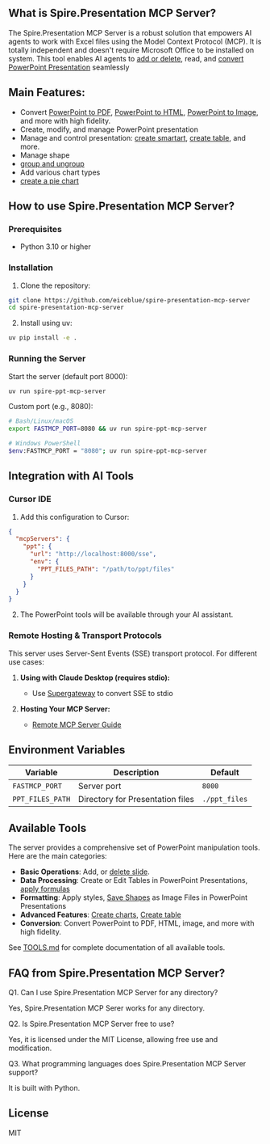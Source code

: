 ## What is Spire.Presentation MCP Server?

The Spire.Presentation MCP Server is a robust solution that empowers AI agents to work with Excel files using the Model Context Protocol (MCP). It is totally independent and doesn't require Microsoft Office to be installed on system. This tool enables AI agents to [add or delete](https://www.e-iceblue.com/Tutorials/Python/Spire.Presentation-for-Python/Program-Guide/Document-Operation/Python-Add-or-Delete-Slides-in-PowerPoint-Presentations.html), read, and [convert PowerPoint Presentation](https://www.e-iceblue.com/Tutorials/Python/Spire.Presentation-for-Python/Program-Guide/Conversion/Python-Convert-PowerPoint-Presentation-to-PDF.html) seamlessly

## Main Features: 

- Convert [PowerPoint to PDF](https://www.e-iceblue.com/Tutorials/Python/Spire.Presentation-for-Python/Program-Guide/Conversion/Python-Convert-PowerPoint-Presentation-to-PDF.html), [PowerPoint to HTML](https://www.e-iceblue.com/Tutorials/Python/Spire.Presentation-for-Python/Program-Guide/Conversion/Python-Convert-PowerPoint-to-HTML.html), [PowerPoint to Image](https://www.e-iceblue.com/Tutorials/Python/Spire.Presentation-for-Python/Program-Guide/Conversion/Python-Convert-PowerPoint-to-Images-PNG-JPG-BMP-SVG.html), and more with high fidelity.
- Create, modify, and manage PowerPoint presentation
- Manage and control presentation: [create smartart](https://www.e-iceblue.com/Tutorials/Python/Spire.Presentation-for-Python/Program-Guide/SmartArt/Python-Create-Read-or-Delete-SmartArt-in-PowerPoint.html), [create table](https://www.e-iceblue.com/Tutorials/Python/Spire.Presentation-for-Python/Program-Guide/Table/Python-Create-or-Edit-Tables-in-PowerPoint-Presentations.html), and more.
- Manage shape
- [group and ungroup](https://www.e-iceblue.com/Tutorials/Python/Spire.Presentation-for-Python/Program-Guide/Image-and-Shapes/Python-Group-or-Ungroup-Shapes-in-PowerPoint.html)
- Add various chart types
- [create a pie chart ](https://www.e-iceblue.com/Tutorials/Python/Spire.Presentation-for-Python/Program-Guide/Chart/Python-Create-a-Pie-Chart-or-a-Doughnut-Chart-in-PowerPoint.html) 

## How to use Spire.Presentation MCP Server?

### Prerequisites

- Python 3.10 or higher

### Installation

1. Clone the repository:
```bash
git clone https://github.com/eiceblue/spire-presentation-mcp-server
cd spire-presentation-mcp-server
```

2. Install using uv:
```bash
uv pip install -e .
```
### Running the Server

Start the server (default port 8000):
```bash
uv run spire-ppt-mcp-server
```

Custom port (e.g., 8080):

```bash
# Bash/Linux/macOS
export FASTMCP_PORT=8080 && uv run spire-ppt-mcp-server

# Windows PowerShell
$env:FASTMCP_PORT = "8080"; uv run spire-ppt-mcp-server
```

## Integration with AI Tools

### Cursor IDE

1. Add this configuration to Cursor:
```json
{
  "mcpServers": {
    "ppt": {
      "url": "http://localhost:8000/sse",
      "env": {
        "PPT_FILES_PATH": "/path/to/ppt/files"
      }
    }
  }
}
```
2. The PowerPoint tools will be available through your AI assistant.

### Remote Hosting & Transport Protocols

This server uses Server-Sent Events (SSE) transport protocol. For different use cases:

1. **Using with Claude Desktop (requires stdio):**
   - Use [Supergateway](https://github.com/supercorp-ai/supergateway) to convert SSE to stdio

2. **Hosting Your MCP Server:**
   - [Remote MCP Server Guide](https://developers.cloudflare.com/agents/guides/remote-mcp-server/)

## Environment Variables

| Variable | Description | Default |
|--------|------|--------|
| `FASTMCP_PORT` | Server port | `8000` |
| `PPT_FILES_PATH` | Directory for Presentation files | `./ppt_files` |

## Available Tools

The server provides a comprehensive set of PowerPoint manipulation tools. Here are the main categories:

- **Basic Operations**: Add, or [delete slide](https://www.e-iceblue.com/Tutorials/Python/Spire.Presentation-for-Python/Program-Guide/Document-Operation/Python-Add-or-Delete-Slides-in-PowerPoint-Presentations.html).
- **Data Processing**: Create or Edit Tables in PowerPoint Presentations, [apply formulas](https://www.e-iceblue.com/Tutorials/Python/Spire.Presentation-for-Python/Program-Guide/Table/Python-Create-or-Edit-Tables-in-PowerPoint-Presentations.html)
- **Formatting**: Apply styles, [Save Shapes](https://www.e-iceblue.com/Tutorials/Python/Spire.Presentation-for-Python/Program-Guide/Image-and-Shapes/Python-Save-Shapes-as-Image-Files-in-PowerPoint-Presentations.html) as Image Files in PowerPoint Presentations
- **Advanced Features**: [Create charts](https://www.e-iceblue.com/Tutorials/Python/Spire.Presentation-for-Python/Program-Guide/Chart/Python-Create-a-Pie-Chart-or-a-Doughnut-Chart-in-PowerPoint.html), [Create table](https://www.e-iceblue.com/Tutorials/Python/Spire.Presentation-for-Python/Program-Guide/Table/Python-Create-or-Edit-Tables-in-PowerPoint-Presentations.html)
- **Conversion**: Convert PowerPoint to PDF, HTML, image, and more with high fidelity.

See [TOOLS.md](https://github.com/eiceblue/spire-presentation-mcp-server/blob/main/TOOLS.md) for complete documentation of all available tools.

## FAQ from Spire.Presentation MCP Server?

Q1. Can I use Spire.Presentation MCP Server for any directory?

Yes, Spire.Presentation MCP Serer works for any directory.

Q2. Is Spire.Presentation MCP Server free to use?

Yes, it is licensed under the MIT License, allowing free use and modification.

Q3. What programming languages does Spire.Presentation MCP Server support?

It is built with Python.

## License
MIT
